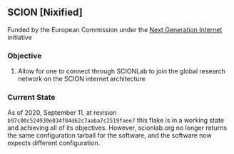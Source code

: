 ## SCION [Nixified]

Funded by the European Commission under the [Next Generation Internet](https://www.ngi.eu/ngi-projects/ngi-zero/) initiative

### Objective

1. Allow for one to connect through SCIONLab to join the global research network on the SCION internet architecture

### Current State

As of 2020, September 11, at revision `b97c00c524930e034f84d62c7aaba7c2519faee7` this flake is in a working state and achieving all of its objectives. However, scionlab.org no longer returns the same configuration tarball for the software, and the software now expects different configuration.
